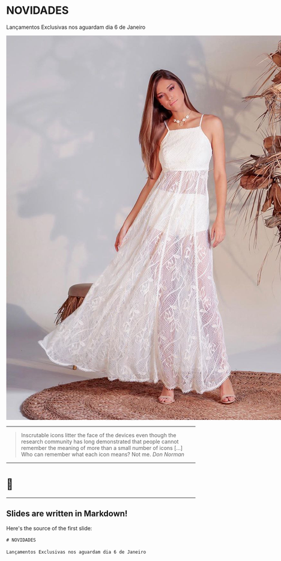 # NOVIDADES

Lançamentos Exclusivas nos aguardam dia 6 de Janeiro

<img src="novidades-ziro.jpg"
     alt="Novidades Ziro"
     style="max-width:1920px;" />

---

> Inscrutable icons litter the face of the devices even though the research
> community has long demonstrated that people cannot remember the meaning of
> more than a small number of icons […] Who can remember what each icon
> means? Not me.
> <cite>Don Norman</cite>

---

# 🤫

---

## Slides are written in Markdown!

Here's the source of the first slide:

    # NOVIDADES

    Lançamentos Exclusivas nos aguardam dia 6 de Janeiro
